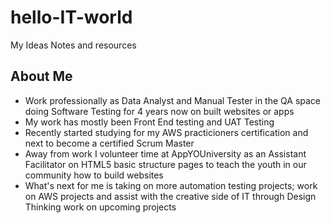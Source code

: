 # hello-IT-world
My Ideas Notes and resources
<h2> <strong>About Me</strong></h2>
 <ul class="b">
  <li>Work professionally as Data Analyst and Manual Tester in the QA space doing Software Testing for 4 years now on built websites or apps</li>
  <li>My work has mostly been Front End testing and UAT Testing</li>
  <li>Recently started studying for my AWS practicioners certification and next to become a certified Scrum Master</li>
  <li> Away from work I volunteer time at AppYOUniversity as an Assistant Facilitator on HTML5 basic structure pages to teach the youth in our community how to build websites</li>
  <li>What's next for me is taking on more automation testing projects; work on AWS projects and assist with the creative side of IT through Design Thinking work on upcoming projects</li>
</ul><br>
